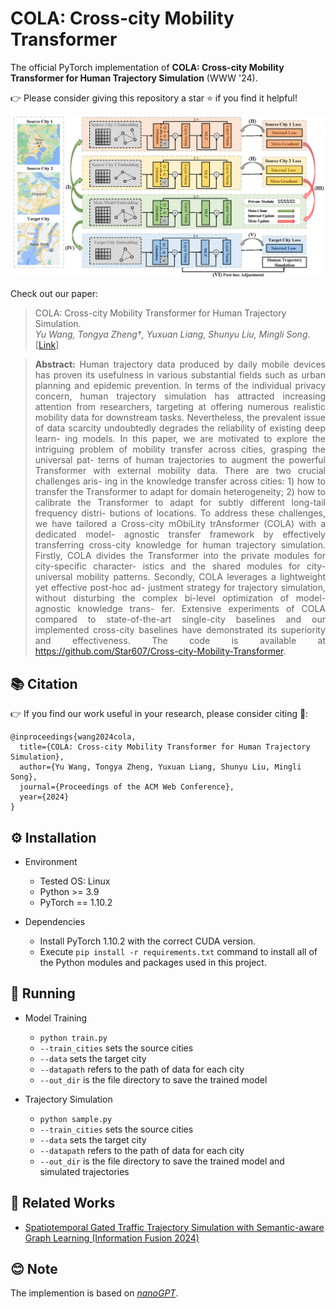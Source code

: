 # COLA: Cross-city Mobility Transformer

The official PyTorch implementation of **COLA: Cross-city Mobility Transformer for Human Trajectory Simulation** (WWW '24). 

👉 Please consider giving this repository a star ⭐ if you find it helpful!

![OverallFramework](./assets/framework.png  "Overall framework")

Check out our paper:
> COLA: Cross-city Mobility Transformer for Human Trajectory Simulation. <br/> *Yu Wang, Tongya Zheng†, Yuxuan Liang, Shunyu Liu, Mingli Song*. [[Link](https://arxiv.org/pdf/2403.01801.pdf)]

> **<p align="justify"> Abstract:** Human trajectory data produced by daily mobile devices has proven  its usefulness in various substantial fields such as urban planning  and epidemic prevention. In terms of the individual privacy concern,  human trajectory simulation has attracted increasing attention from  researchers, targeting at offering numerous realistic mobility data  for downstream tasks. Nevertheless, the prevalent issue of data  scarcity undoubtedly degrades the reliability of existing deep learn-  ing models. In this paper, we are motivated to explore the intriguing  problem of mobility transfer across cities, grasping the universal pat-  terns of human trajectories to augment the powerful Transformer  with external mobility data. There are two crucial challenges aris-  ing in the knowledge transfer across cities: 1) how to transfer the Transformer to adapt for domain heterogeneity; 2) how to calibrate  the Transformer to adapt for subtly different long-tail frequency distri-  butions of locations. To address these challenges, we have tailored a Cross-city mObiLity trAnsformer (COLA) with a dedicated model-  agnostic transfer framework by effectively transferring cross-city  knowledge for human trajectory simulation. Firstly, COLA divides  the Transformer into the private modules for city-specific character-  istics and the shared modules for city-universal mobility patterns. Secondly, COLA leverages a lightweight yet effective post-hoc ad-  justment strategy for trajectory simulation, without disturbing the  complex bi-level optimization of model-agnostic knowledge trans-  fer. Extensive experiments of COLA compared to state-of-the-art  single-city baselines and our implemented cross-city baselines have  demonstrated its superiority and effectiveness. The code is available  at https://github.com/Star607/Cross-city-Mobility-Transformer. </p>


## 📚 Citation

👉 If you find our work useful in your research, please consider citing 🌻:
```
@inproceedings{wang2024cola,
  title={COLA: Cross-city Mobility Transformer for Human Trajectory Simulation},
  author={Yu Wang, Tongya Zheng, Yuxuan Liang, Shunyu Liu, Mingli Song},
  journal={Proceedings of the ACM Web Conference},
  year={2024}
} 
``` 

## ⚙️ Installation

- Environment
    - Tested OS: Linux
    - Python >= 3.9
    - PyTorch == 1.10.2

- Dependencies
    - Install PyTorch 1.10.2 with the correct CUDA version.
    - Execute ``pip install -r requirements.txt`` command to install all of the Python modules and packages used in this project.

                        
## 🚀 Running

<!-- - Pre-process the raw data from the publicly available Foursquare dataset with the files in `./data_process`. -->
- Model Training
  - `python train.py`
  - `--train_cities` sets the source cities
  - `--data` sets the target city
  - `--datapath` refers to the path of data for each city
  - `--out_dir` is the file directory to save the trained model
  
- Trajectory Simulation
  - `python sample.py`
  - `--train_cities` sets the source cities
  - `--data` sets the target city
  - `--datapath` refers to the path of data for each city
  - `--out_dir` is the file directory to save the trained model and simulated trajectories

## 📃 Related Works

- [Spatiotemporal Gated Traffic Trajectory Simulation with Semantic-aware Graph Learning (Information Fusion 2024)](https://github.com/Star607/STEGA)                         


## 😊 Note

The implemention is based on *[nanoGPT](https://github.com/karpathy/nanoGPT)*.


